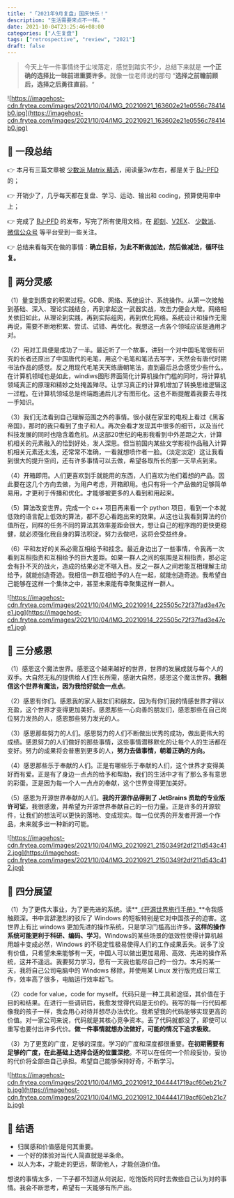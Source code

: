 ```yaml
---
title: "「2021年9月复盘」国庆快乐！"
description: "生活需要来点不一样。"
date: 2021-10-04T23:25:46+08:00
categories: ["人生复盘"]
tags: ["retrospective", "review", "2021"]
draft: false
---
```


> 今天上午一件事情终于尘埃落定，感觉到踏实不少，总结下来就是 **一个正确的选择比一昧前进重要许多**。就像一位老师说的那句 “**选择之前瞻前顾后，选择之后勇往直前**。“
> 

![https://imagehost-cdn.frytea.com/images/2021/10/04/IMG_20210921_163602e21e0556c78414b0.jpg](https://imagehost-cdn.frytea.com/images/2021/10/04/IMG_20210921_163602e21e0556c78414b0.jpg)

## 👀 一段总结

👉  本月有三篇文章被 [少数派 Matrix 精选](https://sspai.com/u/frytea)，阅读量3w左右，都是关于 [BJ-PFD](https://bjpfd.frytea.com) 的；

👉  开销少了，几乎每天都在复盘、学习、运动、输出和 coding，预算使用率中上；

👉  完成了 [BJ-PFD](https://bjpfd.frytea.com) 的发布，写完了所有使用文档，在 [即刻](https://web.okjike.com/originalPost/61489791c55ce50010dddfa1)、[V2EX](https://www.v2ex.com/t/803102#reply2)、 [少数派](https://sspai.com/post/68738)、 [微信公众号](http://mp.weixin.qq.com/s?__biz=MzIwNzk1NzMzNw==&mid=2247485516&idx=1&sn=99e49c1ddce36d95b7a30c6fdcf64dd6&chksm=970b347aa07cbd6c1f68eb0d063c532ec3662427f882b6cf36db10a5dd8ce02610bd94a0014f#rd) 等平台受到一些关注。

👉  总结来看每天在做的事情：**确立目标，为此不断做加法，然后做减法，循环往复。**

## 🤔 两分灵感

（1）量变到质变的积累过程。GDB、网络、系统设计、系统操作。从第一次接触到基础、深入、理论实践结合，再到拿起这一武器实战，攻击力便会大增。网络相关依旧如此，从理论到实践，再到实际组网，再到优化网络。系统设计和操作无需再说，需要不断地积累、尝试、试错、再优化。我想这一点各个领域应该是通用才对。

（2）用对工具便是成功了一半。最近听了一个故事，讲到一个对中国毛笔很有研究的长者还原出了中国唐代的毛笔，用这个毛笔和笔法去写字，天然会有唐代时期书法作品的感觉。反之用现代毛笔天天练唐朝笔法，直到最后总会感觉少些什么。在计算机领域也是如此，windiws图形界面简化计算机操作门槛的同时，将计算机领域真正的原理和精妙之处掩盖殚尽。让学习真正的计算机增加了转换思维逻辑这一过程。在计算机领域总是终端跑通后儿才有图形化。这也不断提醒着我要去寻找一手知识。

（3）我们无法看到自己理解范围之外的事情。很小就在家里的电视上看过《黑客帝国》，那时的我只看到了虫子和人。再次会看才发现其中很多的细节，以及当代科技发展的同时也隐含着危机。从这部20世纪的电影我看到中外差距之大，计算机相关的元素融入的恰到好处，发人深思。但当前国内某些文学影视作品融入计算机相关元素还太浅，还常常不准确，一看就想喷作者一脸。（淡定淡定）这让我看到很大的提升空间，还有许多事情可以去做，希望各取所长的那一天早点到来。

（4）开箱即用。人们更喜欢到手就能用的东西，人们喜欢为他们着想的产品。因此要在这几个方向去做，为用户考虑，开箱即用。也只有将一个产品做的足够简单易用，才更利于传播和优化。才能够被更多的人看到和用起来。

（5）算法改变世界。完成一个 c++ 项目再来看一个 python 项目，看到一个本就低效的语言配上低效的算法，都不忍心看跑出来的效果。从这也让我看到算法的价值所在，同样的任务不同的算法其效率差距会很大，想让自己的程序跑的更快更稳健，就必须强化我自身的算法积淀。努力去做吧，这将会受益终身。

（6）平和友好的关系必需互相给予和挂念。最近身边出了一些事情，令我再一次看到互相指责和互相给予的巨大差距。如果一群人之间的氛围是互相指责，那必定会有扑不灭的战火，造成的结果必定不堪入目。反之一群人之间若能互相理解主动给予，就能创造奇迹。我相信一群互相给予的人在一起，就能创造奇迹。我希望自己能够在这样一个集体之中，甚至未来能有幸聚集这样一群人。

![https://imagehost-cdn.frytea.com/images/2021/10/04/IMG_20210914_225505c72f37fad3e47ce1.jpg](https://imagehost-cdn.frytea.com/images/2021/10/04/IMG_20210914_225505c72f37fad3e47ce1.jpg)

## 🙏 三分感恩

（1）感恩这个魔法世界。感恩这个越来越好的世界，世界的发展成就与每个人的双手。大自然无私的提供给人们生长所需，感谢大自然，感恩这个魔法世界。**我相信这个世界有魔法，因为我恰好就会一点点**。

（2）感恩有你们。感恩我的家人朋友们和朋友。因为有你们我的情感世界才得以充盈，这个世界才变得更加美好。感恩那些一心向善的朋友们，感恩那些在自己岗位努力发热的人，感恩那些努力发光的人。

（3）感恩那些努力的人们。感恩努力的人们不断做出优秀的成功，做出更伟大的成绩。感恩努力的人们做好的那些事情，这些事情潜移默化的让每个人的生活都在变好。努力的成果将会普惠到更多的人，**努力去做事情，朝着正确的方向。**

（4）感恩那些乐于奉献的人们。正是有哪些乐于奉献的人们，这个世界才变得美好而有爱。正是有了身边一点点的给予和帮助，我们的生活中才有了那么多有意思的彩蛋。正是因为每一个人一点点的奉献，这个世界变得更加美好。

（5）感恩为开源世界奉献的人们。**我的开源作品得到了 JetBrains 资助的专业版许可证**，我很感激，并希望为开源世界奉献自己的一份力量。正是许多的开源软件，让我们的想法可以更快的落地、变成现实。每一位优秀的开发者开源一个作品，未来就多出一种新的可能。

![https://imagehost-cdn.frytea.com/images/2021/10/04/IMG_20210921_2150349f2df211d543c412.jpg](https://imagehost-cdn.frytea.com/images/2021/10/04/IMG_20210921_2150349f2df211d543c412.jpg)

## 🔭 四分展望

（1）为了更伟大事业，为了更先进的系统。读**[《开源世界旅行手册》](https://i.linuxtoy.org/docs/guide/)**令我感触颇深。书中言辞激烈的驳斥了 Windows 的短板特别是它对中国孩子的迫害。这世界上有比 windows 更加先进的操作系统，只是学习门槛高出许多。**这样的操作系统可能更利于科研、编码、学习**。Windows的某些场景的低效性使得计算机越用越卡变成必然，Windows 的不稳定性极易使得人们的工作成果丢失。说多了没有价值，只希望未来能够有一天，中国人可以做出更加易用、高效、先进的操作系统，这并不遥远。我要努力学习，愿有一天我也能尽自己的一份力。本月的某一天，我将自己公司电脑中的 Windows 移除，并使用某 Linux 发行版完成日常工作，效率高了很多，电脑运行效率起飞。

（2）code for value，code for myself。代码只是一种工具和途径，其价值在于目的和结果。在进行一些调研后，我愈发觉得代码是无价的。我写的每一行代码都像我的孩子一样，我会用心对待并想尽办法优化。我希望我的代码能够实现更高的价值。对一家公司来说，代码就是其核心竞争资本。丢了代码就都没了，即使可以重写也要付出许多代价。**做一件事情就想办法做好，可能的情况下追求极致**。

（3）为了更宽的广度，足够的深度。学习的广度和深度都很重要。**在初期需要有足够的广度，在此基础上选择合适的位置深挖**。不可以在任何一个阶段妥协，妥协的代价将全部由自己承担。希望自己能够保持好奇，不断学习。

![https://imagehost-cdn.frytea.com/images/2021/10/04/IMG_20210912_1044441719acf60eb21c7b.jpg](https://imagehost-cdn.frytea.com/images/2021/10/04/IMG_20210912_1044441719acf60eb21c7b.jpg)

## 🧭  结语

- 归属感和价值感是何其重要。
- 一个好的体验对当代人简直就是半条命。
- 以人为本，才能走的更远，帮助他人，才能创造价值。

想说的事情太多，一下子都不知道从何说起，吃饱饭的同时去做些自己认为对的事情。我会不断思考，希望有一天能够有所产出。
